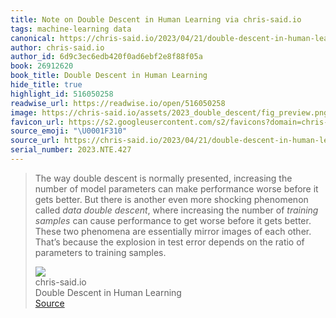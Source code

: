 ```yaml
---
title: Note on Double Descent in Human Learning via chris-said.io
tags: machine-learning data
canonical: https://chris-said.io/2023/04/21/double-descent-in-human-learning/
author: chris-said.io
author_id: 6d9c3ec6edb420f0ad6ebf2e8f88f05a
book: 26912620
book_title: Double Descent in Human Learning
hide_title: true
highlight_id: 516050258
readwise_url: https://readwise.io/open/516050258
image: https://chris-said.io/assets/2023_double_descent/fig_preview.png
favicon_url: https://s2.googleusercontent.com/s2/favicons?domain=chris-said.io
source_emoji: "\U0001F310"
source_url: https://chris-said.io/2023/04/21/double-descent-in-human-learning/#:~:text=The%20way%20double,to%20training%20samples.
serial_number: 2023.NTE.427
---
```

> The way double descent is normally presented, increasing the number of model parameters can make performance worse before it gets better. But there is another even more shocking phenomenon called *data double descent*, where increasing the number of *training samples* can cause performance to get worse before it gets better. These two phenomena are essentially mirror images of each other. That’s because the explosion in test error depends on the ratio of parameters to training samples.
> <div class="quoteback-footer"><div class="quoteback-avatar"><img class="mini-favicon" src="https://s2.googleusercontent.com/s2/favicons?domain=chris-said.io"></div><div class="quoteback-metadata"><div class="metadata-inner"><span style="display:none">FROM:</span><div aria-label="chris-said.io" class="quoteback-author"> chris-said.io</div><div aria-label="Double Descent in Human Learning" class="quoteback-title"> Double Descent in Human Learning</div></div></div><div class="quoteback-backlink"><a target="_blank" aria-label="go to the full text of this quotation" rel="noopener" href="https://chris-said.io/2023/04/21/double-descent-in-human-learning/#:~:text=The%20way%20double,to%20training%20samples." class="quoteback-arrow"> Source</a></div></div>